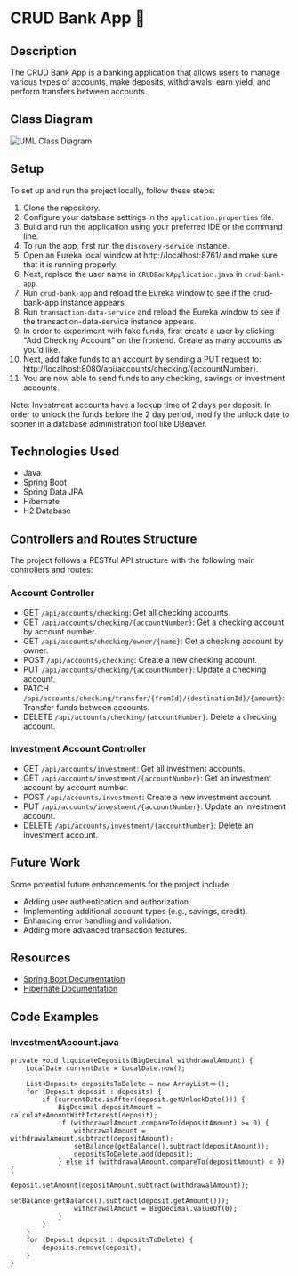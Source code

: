 # CRUD Bank App 🏦

## Description

The CRUD Bank App is a banking application that allows users to manage various types of accounts, make deposits, withdrawals, earn yield, and perform transfers between accounts.

## Class Diagram

![UML Class Diagram](https://github.com/guillermoaviles/CRUD-Bank-App-Backend/assets/33820055/e8fdc371-a25e-4e5c-ae28-add458f355bc)


## Setup

To set up and run the project locally, follow these steps:

1. Clone the repository.
2. Configure your database settings in the `application.properties` file.
3. Build and run the application using your preferred IDE or the command line.
4. To run the app, first run the `discovery-service` instance.
5. Open an Eureka local window at http://localhost:8761/ and make sure that it is running properly.
6. Next, replace the user name in `CRUDBankApplication.java` in `crud-bank-app`.
7. Run `crud-bank-app` and reload the Eureka window to see if the crud-bank-app instance appears.
8. Run `transaction-data-service` and reload the Eureka window to see if the transaction-data-service instance appears.
9. In order to experiment with fake funds, first create a user by clicking "Add Checking Account" on the frontend. Create as many accounts as you’d like.
10. Next, add fake funds to an account by sending a PUT request to: http://localhost:8080/api/accounts/checking/{accountNumber}.
11. You are now able to send funds to any checking, savings or investment accounts.

Note: Investment accounts have a lockup time of 2 days per deposit. In order to unlock the funds before the 2 day period, modify the unlock date to sooner in a database administration tool like DBeaver.




## Technologies Used

- Java
- Spring Boot
- Spring Data JPA
- Hibernate
- H2 Database

## Controllers and Routes Structure

The project follows a RESTful API structure with the following main controllers and routes:

### Account Controller

- GET `/api/accounts/checking`: Get all checking accounts.
- GET `/api/accounts/checking/{accountNumber}`: Get a checking account by account number.
- GET `/api/accounts/checking/owner/{name}`: Get a checking account by owner.
- POST `/api/accounts/checking`: Create a new checking account.
- PUT `/api/accounts/checking/{accountNumber}`: Update a checking account.
- PATCH `/api/accounts/checking/transfer/{fromId}/{destinationId}/{amount}`: Transfer funds between accounts.
- DELETE `/api/accounts/checking/{accountNumber}`: Delete a checking account.

### Investment Account Controller

- GET `/api/accounts/investment`: Get all investment accounts.
- GET `/api/accounts/investment/{accountNumber}`: Get an investment account by account number.
- POST `/api/accounts/investment`: Create a new investment account.
- PUT `/api/accounts/investment/{accountNumber}`: Update an investment account.
- DELETE `/api/accounts/investment/{accountNumber}`: Delete an investment account.


## Future Work

Some potential future enhancements for the project include:

- Adding user authentication and authorization.
- Implementing additional account types (e.g., savings, credit).
- Enhancing error handling and validation.
- Adding more advanced transaction features.

## Resources

- [Spring Boot Documentation](https://docs.spring.io/spring-boot/docs/current/reference/htmlsingle/)
- [Hibernate Documentation](https://docs.jboss.org/hibernate/orm/current/userguide/html_single/Hibernate_User_Guide.html)

## Code Examples

### InvestmentAccount.java

    private void liquidateDeposits(BigDecimal withdrawalAmount) {
        LocalDate currentDate = LocalDate.now();

        List<Deposit> depositsToDelete = new ArrayList<>();
        for (Deposit deposit : deposits) {
            if (currentDate.isAfter(deposit.getUnlockDate())) {
                BigDecimal depositAmount = calculateAmountWithInterest(deposit);
                if (withdrawalAmount.compareTo(depositAmount) >= 0) {
                    withdrawalAmount = withdrawalAmount.subtract(depositAmount);
                    setBalance(getBalance().subtract(depositAmount));
                    depositsToDelete.add(deposit);
                } else if (withdrawalAmount.compareTo(depositAmount) < 0) {
                    deposit.setAmount(depositAmount.subtract(withdrawalAmount));
                    setBalance(getBalance().subtract(deposit.getAmount()));
                    withdrawalAmount = BigDecimal.valueOf(0);
                }
            }
        }
        for (Deposit deposit : depositsToDelete) {
            deposits.remove(deposit);
        }
    }

